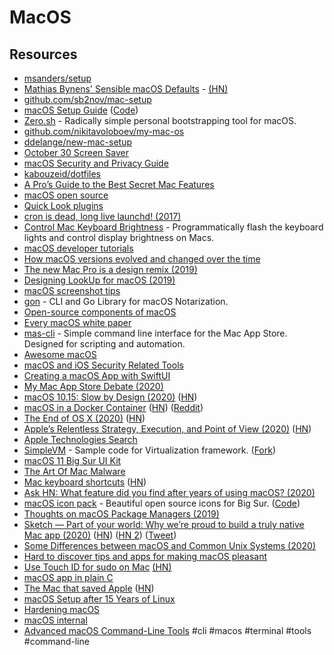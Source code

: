 # MacOS

## Resources

- [msanders/setup](https://github.com/msanders/setup)
- [Mathias Bynens' Sensible macOS Defaults](https://github.com/mathiasbynens/dotfiles/blob/master/.macos) - [(HN)](https://news.ycombinator.com/item?id=26513528)
- [github.com/sb2nov/mac-setup](https://sourabhbajaj.com/mac-setup/)
- [macOS Setup Guide](https://sourabhbajaj.com/mac-setup/) ([Code](https://github.com/sb2nov/mac-setup))
- [Zero.sh](https://github.com/zero-sh/zero.sh) - Radically simple personal bootstrapping tool for macOS.
- [github.com/nikitavoloboev/my-mac-os](https://github.com/nikitavoloboev/my-mac-os)
- [ddelange/new-mac-setup](https://github.com/ddelange/new-mac-setup)
- [October 30 Screen Saver](https://github.com/lekevicius/october30)
- [macOS Security and Privacy Guide](https://github.com/drduh/macOS-Security-and-Privacy-Guide)
- [kabouzeid/dotfiles](https://github.com/kabouzeid/dotfiles)
- [A Pro’s Guide to the Best Secret Mac Features](https://matthewpalmer.net/blog/2018/04/14/ultimate-pro-guide-best-secret-mac-features/index.html)
- [macOS open source](https://opensource.apple.com/)
- [Quick Look plugins](https://github.com/sindresorhus/quick-look-plugins)
- [cron is dead, long live launchd! (2017)](http://blog.jan-ahrens.eu/2017/01/13/cron-is-dead-long-live-launchd.html)
- [Control Mac Keyboard Brightness](https://github.com/pirate/mac-keyboard-brightness) - Programmatically flash the keyboard lights and control display brightness on Macs.
- [macOS developer tutorials](https://www.raywenderlich.com/category/macos)
- [How macOS versions evolved and changed over the time](https://www.reddit.com/r/MacOS/comments/bc1lvk/how_macos_versions_evolved_and_changed_over_the/)
- [The new Mac Pro is a design remix (2019)](https://www.arun.is/blog/mac-pro/)
- [Designing LookUp for macOS (2019)](https://medium.com/lookup-design/designing-lookup-for-macos-bf5b8fea1a01)
- [macOS screenshot tips](https://twitter.com/CoreyGinnivan/status/1187209574303973376)
- [gon](https://github.com/mitchellh/gon) - CLI and Go Library for macOS Notarization.
- [Open-source components of macOS](https://github.com/apple-open-source/macos)
- [Every macOS white paper](https://github.com/0xmachos/mac-white-papers)
- [mas-cli](https://github.com/mas-cli/mas) - Simple command line interface for the Mac App Store. Designed for scripting and automation.
- [Awesome macOS](https://github.com/iCHAIT/awesome-macOS)
- [macOS and iOS Security Related Tools](https://github.com/ashishb/osx-and-ios-security-awesome)
- [Creating a macOS App with SwiftUI](https://developer.apple.com/tutorials/swiftui/creating-a-macos-app)
- [My Mac App Store Debate (2020)](https://inessential.com/2020/05/12/my_mac_app_store_debate)
- [macOS 10.15: Slow by Design (2020)](https://sigpipe.macromates.com/2020/macos-catalina-slow-by-design/) ([HN](https://news.ycombinator.com/item?id=23273247))
- [macOS in a Docker Container](https://github.com/sickcodes/Docker-OSX) ([HN](https://news.ycombinator.com/item?id=23419101)) ([Reddit](https://www.reddit.com/r/jailbreak/comments/gwg3e4/free_release_dockerosx_run_xcode_on_linux_sign/))
- [The End of OS X (2020)](https://stratechery.com/2020/the-end-of-os-x/) ([HN](https://news.ycombinator.com/item?id=23617629))
- [Apple’s Relentless Strategy, Execution, and Point of View (2020)](https://medium.learningbyshipping.com/apples-relentless-strategy-and-execution-7544a76aa26) ([HN](https://news.ycombinator.com/item?id=23670722))
- [Apple Technologies Search](https://developer.apple.com/documentation/technologies)
- [SimpleVM](https://github.com/KhaosT/SimpleVM) - Sample code for Virtualization framework. ([Fork](https://github.com/danczar/SimpleVM))
- [macOS 11 Big Sur UI Kit](https://products.ls.graphics/macos/)
- [The Art Of Mac Malware](https://taomm.org/)
- [Mac keyboard shortcuts](https://support.apple.com/en-us/HT201236) ([HN](https://news.ycombinator.com/item?id=24080378))
- [Ask HN: What feature did you find after years of using macOS? (2020)](https://news.ycombinator.com/item?id=24091707)
- [macOS icon pack](https://macosicons.com/) - Beautiful open source icons for Big Sur. ([Code](https://github.com/elrumo/macOS_Big_Sur_icons_replacements))
- [Thoughts on macOS Package Managers (2019)](https://saagarjha.com/blog/2019/04/26/thoughts-on-macos-package-managers/)
- [Sketch — Part of your world: Why we’re proud to build a truly native Mac app (2020)](https://www.sketch.com/blog/2020/10/26/part-of-your-world-why-we-re-proud-to-build-a-truly-native-mac-app/) ([HN](https://news.ycombinator.com/item?id=24899391)) ([HN 2](https://news.ycombinator.com/item?id=24912325)) ([Tweet](https://twitter.com/amix3k/status/1321404287566680064))
- [Some Differences between macOS and Common Unix Systems (2020)](https://www.dyx.name/posts/macunix.html)
- [Hard to discover tips and apps for making macOS pleasant](https://thume.ca/2020/09/04/macos-tips/)
- [Use Touch ID for sudo on Mac](https://davidwalsh.name/touch-sudo) [(HN)](https://news.ycombinator.com/item?id=26302139)
- [macOS app in plain C](https://github.com/jimon/osx_app_in_plain_c)
- [The Mac that saved Apple](https://sixcolors.com/post/2020/12/20-macs-for-2020-1-imac-g3/) ([HN](https://news.ycombinator.com/item?id=25566642))
- [macOS Setup after 15 Years of Linux](https://hookrace.net/blog/macos-setup/)
- [Hardening macOS](https://www.bejarano.io/hardening-macos/)
- [macOS internal](https://gist.github.com/kconner/cff08fe3e0bb857ea33b47d965b3e19f)
- [Advanced macOS Command-Line Tools](https://saurabhs.org/advanced-macos-commands) #cli #macos #terminal #tools #command-line
